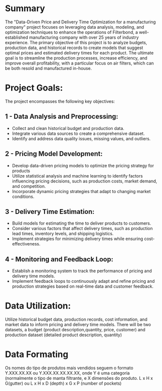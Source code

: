 # Summary
The "Data-Driven Price and Delivery Time Optimization for a manufacturing company" project focuses on leveraging data analysis, modeling, and optimization techniques to enhance the operations of Filterbond, a well-established manufacturing company with over 25 years of industry experience. The primary objective of this project is to analyze budgets, production data, and historical records to create models that suggest optimal prices and estimated delivery times for each product. The ultimate goal is to streamline the production processes, increase efficiency, and improve overall profitability, with a particular focus on air filters, which can be both resold and manufactured in-house.

# Project Goals:

The project encompasses the following key objectives:

## 1 - Data Analysis and Preprocessing:
- Collect and clean historical budget and production data.
- Integrate various data sources to create a comprehensive dataset.
- Identify and address data quality issues, missing values, and outliers.

## 2 - Pricing Model Development:
- Develop data-driven pricing models to optimize the pricing strategy for products
- Utilize statistical analysis and machine learning to identify factors influencing pricing decisions, such as production costs, market demand, and competition.
- Incorporate dynamic pricing strategies that adapt to changing market conditions.

## 3 - Delivery Time Estimation:
- Build models for estimating the time to deliver products to customers.
- Consider various factors that affect delivery times, such as production lead times, inventory levels, and shipping logistics.
- Implement strategies for minimizing delivery times while ensuring cost-effectiveness.

## 4 - Monitoring and Feedback Loop:
- Establish a monitoring system to track the performance of pricing and delivery time models.
- Implement feedback loops to continuously adapt and refine pricing and production strategies based on real-time data and customer feedback.

# Data Utilization:

Utilize historical budget data, production records, cost information, and market data to inform pricing and delivery time models.
There will be two datasets, a budget (product description,quantity, price, customer) and production dataset (detailed product description, quantity)

# Data Formating
Os nomes do tipo de produtos mais vendidos seguem o formato Y.XXX.XX.XX ou Y.XXX.XX.XX.XX.XX, onde Y é uma categoria (normalmente o tipo de manta filtrante, e X dimensões do produto. L x H x G(gutter) ou L x H x D (depth) x G x P (number of pockets)

